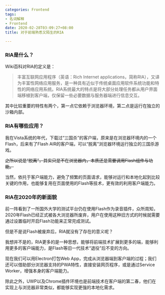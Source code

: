 ```yaml
---
categories: Frontend
tags:
- 名词解释
- Frontend
date: 2020-02-28T03:09:27+08:00
title: 对于前端熟悉又陌生的RIA

---
```

### RIA是什么？

Wiki百科对RIA的定义是：

> 丰富互联网应用程序（英语：Rich Internet applications，简称RIA），又译为丰富性网络应用服务，是一种具有近似于传统桌面应用软件系统功能和特性的网络应用系统。RIA系统最大的特点是将大部分处理任务都从用户界面端移植到客户端，仅保留一些必要数据与服务器端进行信息交互。

其中比较重要的特性有两个，第一点它依赖于浏览器环境，第二点是运行在独立的沙箱内部。

### RIA有哪些应用？

我在Vista系统的年代，下载过“三国杀”的客户端，原来是在浏览器环境内的一个Flash，后来有了Flash AIR的客户端，可以“脱离”浏览器环境运行独立的三国杀游戏。

~~之所以说是“脱离”，其实只是不在浏览器内，本质还是需要调用Flash组件与功能。~~

当然，依托于客户端能力，避免了频繁的页面请求，能够对运行和本地化起到比较关键的作用，也能够复用在页面使用的Flash等技术，更有效的利用客户端能力。

### RIA在2020年的新面貌

前一阵看到了一所国外大学的测试平台仍在使用Flash作为录音插件，众所周知，2020年Flash已经正式被各大浏览器所废弃，用户在使用这种旧方式的时候就需要通过设置临时开启Flash功能来正常完成测试。

但是不是说Flash被废弃后，RIA就没有了存在的意义呢？

我想并不是的，RIA更多的是一种思想，能够将前端技术扩展到更多的端，能够利用更多的客户端能力，是Flash等旧一代技术“退役”后不变的方向。

现在我们可以用Electron打包Web App，完成从浏览器端到客户端的过程；我们还可以借助部分浏览器支持的PWA特性，直接安装网页程序，或是通过Service Worker，增强本身的客户端能力。

除此之外，UWP以及Chrome插件环境也是前端技术在客户端的第二春，他们在实现上与浏览器非常类似，都能够实现更强的本地化需求。